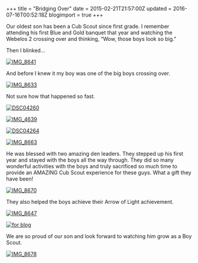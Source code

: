 +++
title = "Bridging Over"
date = 2015-02-21T21:57:00Z
updated = 2016-07-16T00:52:18Z
blogimport = true 
+++

Our oldest son has been a Cub Scout since first grade.  I remember attending his first Blue and Gold banquet that year and watching the Webelos 2 crossing over and thinking, “Wow, those boys look so big.” 

Then I blinked…

[![IMG_8641](https://lh3.googleusercontent.com/-nuUCfkU_2XQ/V4m9dGA-b5I/AAAAAAAABBY/XarL1gMnSXc/IMG_86415.jpg?imgmax=800 "IMG_8641")](https://lh3.googleusercontent.com/-Q22xy-HOoSQ/V4m9c00MaII/AAAAAAAABBU/N2DMKnNQ0lU/s1600-h/IMG_86415%25255B1%25255D.jpg)

And before I knew it my boy was one of the big boys crossing over. 

[![IMG_8633](https://lh3.googleusercontent.com/-_q6zj5l6_UM/V4m9dX0M0uI/AAAAAAAABBg/zVigBF9Kfi4/IMG_86331.jpg?imgmax=800 "IMG_8633")](https://lh3.googleusercontent.com/-VvsqhfVLKOY/V4m9dITZ8mI/AAAAAAAABBc/ocvtWUy5Ekg/s1600-h/IMG_86331%25255B1%25255D.jpg)

Not sure how that happened so fast.  

[![DSC04260](https://lh3.googleusercontent.com/-oRP-JFdvOWk/V4m9diHDEII/AAAAAAAABBo/bAFR1tfTjBA/DSC042605.jpg?imgmax=800 "DSC04260")](https://lh3.googleusercontent.com/-W0KsF0-ajP8/V4m9dgigKkI/AAAAAAAABBk/RaWwKyjY4Tg/s1600-h/DSC042605%25255B1%25255D.jpg)

[![IMG_4639](https://lh3.googleusercontent.com/-zI2CwGe6u20/V4m9eCKJLWI/AAAAAAAABBw/N25pBBcoMhs/IMG_46397.jpg?imgmax=800 "IMG_4639")](https://lh3.googleusercontent.com/-riNAoZWWw_I/V4m9d_jv-tI/AAAAAAAABBs/RnOi_hMxCPU/s1600-h/IMG_463910.jpg)

[![DSC04264](https://lh3.googleusercontent.com/-k-09o4BRGdQ/V4m9eZWFyCI/AAAAAAAABB8/Oee0OMLveaw/DSC042646.jpg?imgmax=800 "DSC04264")](https://lh3.googleusercontent.com/-zeJ4QRKMtVk/V4m9eHsFCDI/AAAAAAAABB0/MBIrvbHydTs/s1600-h/DSC042646%25255B1%25255D.jpg)

[![IMG_8663](https://lh3.googleusercontent.com/-yC6Z79VQrlA/V4m9e_6ZV9I/AAAAAAAABCE/BNy-WHz8U0w/IMG_86637.jpg?imgmax=800 "IMG_8663")](https://lh3.googleusercontent.com/-u7ZP1R8H6cY/V4m9ezSnq0I/AAAAAAAABCA/_FLFfMLOSUM/s1600-h/IMG_86637%25255B1%25255D.jpg)

He was blessed with two amazing den leaders.  They stepped up his first year and stayed with the boys all the way through.  They did so many wonderful activities with the boys and truly sacrificed so much time to provide an AMAZING Cub Scout experience for these guys.  What a gift they have been!

  [![IMG_8670](https://lh3.googleusercontent.com/-g-fjOKHsl3U/V4m9fSX-q9I/AAAAAAAABCM/kolv9XKcOy4/IMG_86701.jpg?imgmax=800 "IMG_8670")](https://lh3.googleusercontent.com/-Lzs7mFA3wXw/V4m9fC4qXoI/AAAAAAAABCI/VgnJbJUPRKk/s1600-h/IMG_86701%25255B1%25255D.jpg)

They also helped the boys achieve their Arrow of Light achievement. 

[![IMG_8647](https://lh3.googleusercontent.com/-Znqs_AMicpk/V4m9fnj69ZI/AAAAAAAABCU/S-LPM_RLPFk/IMG_86477.jpg?imgmax=800 "IMG_8647")](https://lh3.googleusercontent.com/-2NvM2t3fZbY/V4m9fu-zJkI/AAAAAAAABCQ/feZOFDJWRhA/s1600-h/IMG_86477%25255B1%25255D.jpg)

[![for blog](https://lh3.googleusercontent.com/-LibpKiiSMlU/V4m9gHx8pUI/AAAAAAAABCc/RmM162IGCCw/for-blog7.jpg?imgmax=800 "for blog")](https://lh3.googleusercontent.com/-irrc14iixJs/V4m9f7a8M0I/AAAAAAAABCY/VcV3z4KXy4g/s1600-h/for-blog10.jpg)

We are so proud of our son and look forward to watching him grow as a Boy Scout.  

[![IMG_8678](https://lh3.googleusercontent.com/-5iSSCGryZQI/V4m9geeQMdI/AAAAAAAABCk/tUvelR4BtqQ/IMG_86786.jpg?imgmax=800 "IMG_8678")](https://lh3.googleusercontent.com/-nMrYeUqTmmA/V4m9gYhNp9I/AAAAAAAABCg/OiZcmNqw-tM/s1600-h/IMG_86786.jpg)

